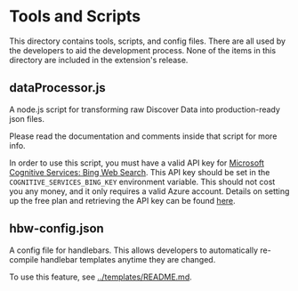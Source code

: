 # Tools and Scripts

This directory contains tools, scripts, and config files.
There are all used by the developers to aid the development process.
None of the items in this directory are included in the extension's release.

## dataProcessor.js

A node.js script for transforming raw Discover Data into production-ready json files.

Please read the documentation and comments inside that script for more info.

In order to use this script, you must have a valid API key for [Microsoft Cognitive Services: Bing Web Search](https://azure.microsoft.com/en-us/services/cognitive-services/bing-web-search-api/).
This API key should be set in the `COGNITIVE_SERVICES_BING_KEY` environment variable.
This should not cost you any money, and it only requires a valid Azure account.
Details on setting up the free plan and retrieving the API key can be found [here](https://docs.microsoft.com/en-us/azure/cognitive-services/cognitive-services-apis-create-account).

## hbw-config.json

A config file for handlebars. This allows developers to automatically re-compile handlebar templates anytime they are changed.

To use this feature, see [../templates/README.md](../templates/README.md).
